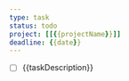 ```yaml
---
type: task
status: todo
project: [[{{projectName}}]]
deadline: {{date}}
---
```


- [ ] {{taskDescription}}